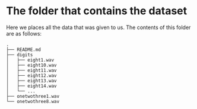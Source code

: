 # The folder that contains the dataset

Here we places all the data that was given to us.
The contents of this folder are as follows:

```
.
├── README.md
├── digits
│   ├── eight1.wav
│   ├── eight10.wav
│   ├── eight11.wav
│   ├── eight12.wav
│   ├── eight13.wav
│   ├── eight14.wav
│   └── ... 
├── onetwothree1.wav
└── onetwothree8.wav
```
